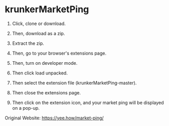 # krunkerMarketPing
1. Click, clone or download. 

2. Then, download as a zip. 

3. Extract the zip. 

4. Then, go to your browser's extensions page.

5. Then, turn on developer mode.

6. Then click load unpacked. 

7. Then select the extension file (krunkerMarketPing-master). 

8. Then close the extensions page.

9. Then click on the extension icon, and your market ping will be displayed on a pop-up.

Original Website: https://yee.how/market-ping/
